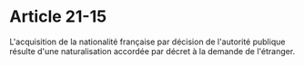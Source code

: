 # Article 21-15

L'acquisition de la nationalité française par décision de l'autorité publique résulte d'une naturalisation accordée par décret à la demande de l'étranger.